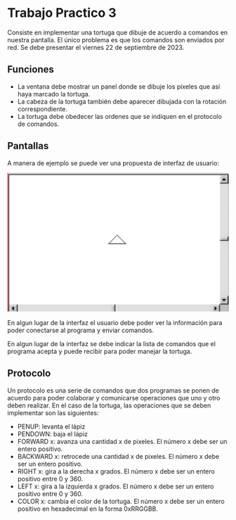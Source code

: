 # Trabajo Practico 3

Consiste en implementar una tortuga que dibuje
de acuerdo a comandos en nuestra pantalla. 
El único problema es que los comandos son enviados
por red. Se debe presentar el viernes 22 de septiembre de 2023.

## Funciones

* La ventana debe mostrar un panel donde se dibuje 
los píxeles que así haya marcado la tortuga.
* La cabeza de la tortuga también debe aparecer 
dibujada con la rotación correspondiente.
* La tortuga debe obedecer las ordenes que se
indiquen en el protocolo de comandos.

## Pantallas

A manera de ejemplo se puede ver una propuesta de
interfaz de usuario:

![Tortuga](tortuga1.png)

En algun lugar de la interfaz el usuario debe 
poder ver la información para poder conectarse
al programa y enviar comandos.

En algun lugar de la interfaz se debe indicar
la lista de comandos que el programa acepta y
puede recibir para poder manejar la tortuga.

## Protocolo

Un protocolo es una serie de comandos que dos
programas se ponen de acuerdo para poder colaborar
y comunicarse operaciones que uno y otro deben 
realizar. En el caso de la tortuga, las operaciones
que se deben implementar son las siguientes:

* PENUP: levanta el lápiz
* PENDOWN: baja el lápiz
* FORWARD x: avanza una cantidad x de pixeles. El
número x debe ser un entero positivo.
* BACKWARD x: retrocede una cantidad x de pixeles. El
número x debe ser un entero positivo.
* RIGHT x: gira a la derecha x grados. El número x
debe ser un entero positivo entre 0 y 360.
* LEFT x: gira a la izquierda x grados. El número x
debe ser un entero positivo entre 0 y 360.
* COLOR x: cambia el color de la tortuga. El número
x debe ser un entero positivo en hexadecimal en la
forma 0xRRGGBB.